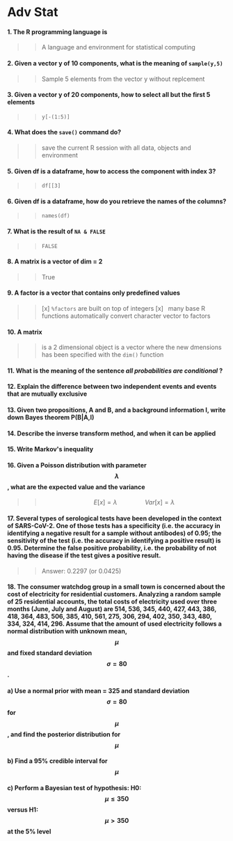 # Adv Stat
#### 1. The R programming language is
>> A language and environment for statistical computing

#### 2. Given a vector y of 10 components, what is the meaning of ``sample(y,5)``
>> Sample 5 elements from the vector y without replcement

#### 3. Given a vector y of 20 components, how to select all but the first 5 elements
>> ``y[-(1:5)]``

#### 4. What does the ``save()`` command do?
>> save the current R session with all data, objects and environment

#### 5. Given df is a dataframe, how to access the component with index 3?
>> ``df[[3]``

#### 6. Given df is a dataframe, how do you retrieve the names of the columns?
>> ``names(df)``

#### 7. What is the result of ``NA & FALSE``
>> ``FALSE``

#### 8. A matrix is a vector of dim = 2
>> True

#### 9. A factor is a vector that contains only predefined values
>> [x] ``%factors`` are built on top of integers
>> [x] `` ``many base R functions automatically convert character vector to factors

#### 10. A matrix
>> is a 2 dimensional object
>> is a vector where the new dmensions has been specified with the ``dim()`` function

#### 11. What is the meaning of the sentence _all probabilities are conditional_ ?
[To talk about probability we write P(A|I), where I is the background condition that is related to the information we have. Indeed it makes no sense to talk about the probability without being explicit about the conditions upon which the assigment of probability is based. We have a chain of inductive logic and at each point where an answer is required, we shall report the best inference we can make based upon the evidence available to that point. As new evidence becomes available, we shall see the same procedure to update our inferences. It is therefore an iterative process until the evidence is so overwhelming that it does not seem worthwhile to pursue the matter any further.]: <> (This is a comment, it will not be included)

#### 12. Explain the difference between two independent events and events that are mutually exclusive
[Two events are independent if the occurence of the first does not affect the occurrence or non-occurrence of the second. For independent events: P(A|B,I) = P(A|I), hence we have P(AB|I) = P(A|I)P(B|I). Two events are mutually esclusive if they have no outcome in common. Hence P(A+B|I)=P(A|I)+P(B|I)]: <> (This is a comment, it will not be included)

#### 13. Given two propositions, A and B, and a background information I, write down Bayes theorem P(B|A,I)
[The Bayes theorem can be written as: P(B|A,I) = (P(A|B,I)P(B|I))/P(AB|I)+P(ABnot|I)) where, in Bayesian inference, P(A|B,I) is called the Likelihood and tells us the probability of getting the data we measured. P(B|I) is the prior which encapsulates all the information we have independent on the data. The denominator is called the Evidence]: <> (This is a comment, it will not be included)

#### 14. Describe the inverse transform method, and when it can be applied

#### 15. Write Markov's inequality

#### 16. Given a Poisson distribution with parameter $$\lambda$$, what are the expected value and the variance
>> $$E[x]=\lambda\qquad\qquad Var[x]=\lambda$$

#### 17. Several types of serological tests have been developed in the context of SARS-CoV-2. One of those tests has a specificity (i.e. the accuracy in identifying a negative result for a sample without antibodes) of 0.95; the sensitivity of the test (i.e. the accuracy in identifying a positive result) is 0.95. Determine the false positive probability, i.e. the probability of not having the disease if the test gives a positive result.
>> Answer: 0.2297 (or 0.0425)

#### 18. The consumer watchdog group in a small town is concerned about the cost of electricity for residential customers. Analyzing a random sample of 25 residential accounts, the total costs of electricity used over three months (June, July and August) are 514, 536, 345, 440, 427, 443, 386, 418, 364, 483, 506, 385, 410, 561, 275, 306, 294, 402, 350, 343, 480, 334, 324, 414, 296. Assume that the amount of used electricity follows a normal distribution with unknown mean, $$\mu$$ and fixed standard deviation $$\sigma=80$$.
#### a) Use a normal prior with mean = 325 and standard deviation $$\sigma = 80$$ for $$\mu$$, and find the posterior distribution for $$\mu$$
#### b) Find a 95% credible interval for $$\mu$$
#### c) Perform a Bayesian test of hypothesis: H0: $$\mu\leq 350$$ versus H1: $$\mu>350$$ at the 5% level